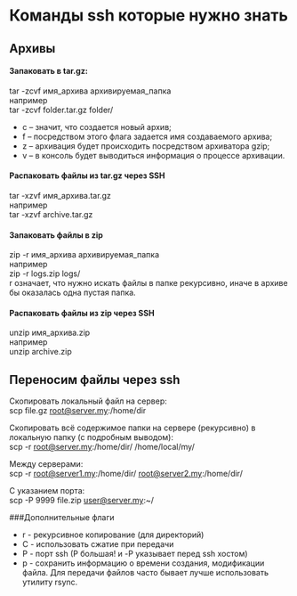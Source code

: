# Команды ssh которые нужно знать

## Архивы

#### Запаковать в tar.gz:  
tar -zcvf имя_архива архивируемая_папка   
например  
tar -zcvf folder.tar.gz folder/  
- c – значит, что создается новый архив;
- f – посредством этого флага задается имя создаваемого архива;
- z – архивация будет происходить посредством архиватора gzip;
- v – в консоль будет выводиться информация о процессе архивации.

#### Распаковать файлы из tar.gz через SSH
tar -xzvf имя_архива.tar.gz  
например  
tar -xzvf archive.tar.gz


#### Запаковать файлы в zip
zip -r имя_архива архивируемая_папка  
например  
zip -r logs.zip logs/  
r означает, что нужно искать файлы в папке рекурсивно, иначе в архиве бы оказалась одна пустая папка.

#### Распаковать файлы из zip через SSH
unzip имя_архива.zip  
например  
unzip archive.zip  


## Переносим файлы через ssh

Скопировать локальный файл на сервер:  
scp file.gz root@server.my:/home/dir
  
Скопировать всё содержимое папки на сервере (рекурсивно) в локальную папку (с подробным выводом):  
scp -r root@server.my:/home/dir/ /home/local/my/

Между серверами:  
scp -r root@server1.my:/home/dir/ root@server2.my:/home/dir/

С указанием порта:  
scp -P 9999 file.zip user@server.my:~/

###Дополнительные флаги
- r - рекурсивное копирование (для директорий)
- C - использовать сжатие при передачи
- P - порт ssh (P большая! и -P указывает перед ssh хостом)
- p - сохранить информацию о времени создания, модификации файла.
Для передачи файлов часто бывает лучше использовать утилиту rsync.
